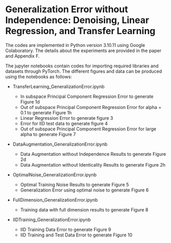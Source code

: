 # Generalization Error without Independence: Denoising, Linear Regression, and Transfer Learning

The codes are implemented in Python version 3.10.11 using Google Colaboratory. The details about the experiments are provided in the paper and Appendix F. 

The jupyter notebooks contain codes for importing required libraries and datasets through PyTorch. The different figures and data can be produced using the notebooks as follows: 

* TransferLearning_GeneralizationError.ipynb
   * In subspace Principal Component Regression Error to generate Figure 1d
   * Out of subspace Principal Component Regression Error for alpha = 0.1 to generate Figure 1h
   * Linear Regression Error to generate figure 3
   * Error for IID test data to generate figure 4
   * Out of subspace Principal Component Regression Error for large alpha to generate Figure 7

* DataAugmentation_GeneralizationError.ipynb
  * Data Augmentation without Independence Results to generate Figure 2d 
  * Data Augmentation without Identicality Results to generate Figure 2h

* OptimalNoise_GeneralizationError.ipynb
  * Optimal Training Noise Results to generate Figure 5
  * Generalization Error using optimal noise to generate Figure 6

* FullDimension_GeneralizationError.ipynb
  * Training data with full dimension results to generate Figure 8

* IIDTraining_GeneralizationError.ipynb
  * IID Training Data Error to generate Figure 9
  * IID Training and Test Data Error to generate Figure 10

